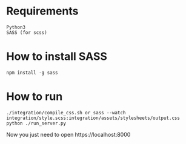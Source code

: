 # Requirements
    Python3
    SASS (for scss)

# How to install SASS
    npm install -g sass

# How to run
    ./integration/compile_css.sh or sass --watch integration/style.scss:integration/assets/stylesheets/output.css
    python ./run_server.py

Now you just need to open https://localhost:8000
